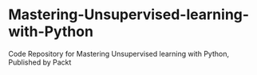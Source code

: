 # Mastering-Unsupervised-learning-with-Python
Code Repository for Mastering Unsupervised learning with Python, Published by Packt
